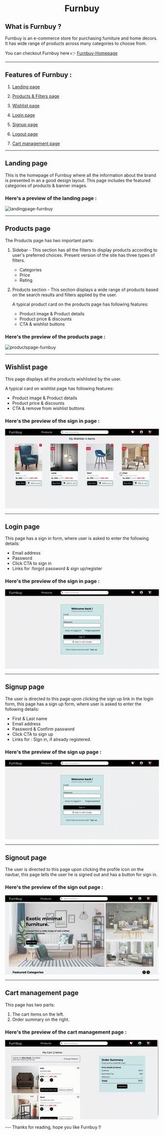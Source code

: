 <div style="text-align:center">

# Furnbuy 

</div>

## What is Furnbuy ?

Furnbuy is an e-commerce store for purchasing furniture and home decors. It has wide range of products across many categories to choose from.

You can checkout Furnbuy here 👉 [Furnbuy-Homepage](https://furnbuy.netlify.app/ "Furnbuy")

---

## Features of Furnbuy :

1. [Landing page](#landing-page)

2. [Products & Filters page](#products-page)

3. [Wishlist page]()

4. [Login page]()

5. [Signup page]()

6. [Logout page]()

7. [Cart management page]()

---

## Landing page 

This is the homepage of Furnbuy where all the information about the brand is presented in an a good design layout. This page includes the featured categories of products & banner images.

### Here's a preview of the **landing page :**

![landingpage-furnbuy](/Assets/Gifs/landing-page.gif)

---

## Products page

The Products page has two important parts:

1. Sidebar - This section has all the filters to display products according to user's preferred choices. Present version of the site has three types of filters.

   - Categories
   - Price
   - Rating

2. Products section - This section displays a wide range of products based on the search results and filters applied by the user.

   A typical product card on the products page has following features:
   - Product image & Product details
   - Product price & discounts
   - CTA & wishlist buttons

### Here's the preview of the **products page :**

![productspage-furnbuy](/Assets/Gifs/products.gif)

---

## Wishlist page

This page displays all the products wishlisted by the user.

   A typical card on wishlist page has following features:
   - Product image & Product details
   - Product price & discounts
   - CTA & remove from wishlist buttons

### Here's the preview of the **sign in page :**

![landingpage-furnbuy](/Assets/Gifs/wishlistpage.gif)

---

## Login page

This page has a sign in form, where user is asked to enter the following details:

- Email address
- Password
- Click CTA to sign in
- Links for :forgot password & sign up/register

### Here's the preview of the **sign in page :**

![landingpage-furnbuy](/Assets/Gifs/signin.gif)

---

## Signup page

The user is directed to this page upon clicking the sign up link in the login form, this page has a sign up form, where user is asked to enter the following details:

- First & Last name
- Email address
- Password & Confirm password
- Click CTA to sign up
- Links for : Sign in, if already registered.

### Here's the preview of the **sign up page :**  

![landingpage-furnbuy](/Assets/Gifs/signup.gif)

---

## Signout page

The user is directed to this page upon clicking the profile icon on the navbar, this page tells the user he is signed out and has a button for sign in.

### Here's the preview of the **sign out page :**  

![landingpage-furnbuy](/Assets/Gifs/signout.gif)

---

## Cart management page

 This page has two parts:
   1. The cart items on the left.
   2. Order summary on the right.

### Here's the preview of the **cart management page :**  

![landingpage-furnbuy](/Assets/Gifs/cart-page.gif)

--- Thanks for reading, hope you like Furnbuy !!












